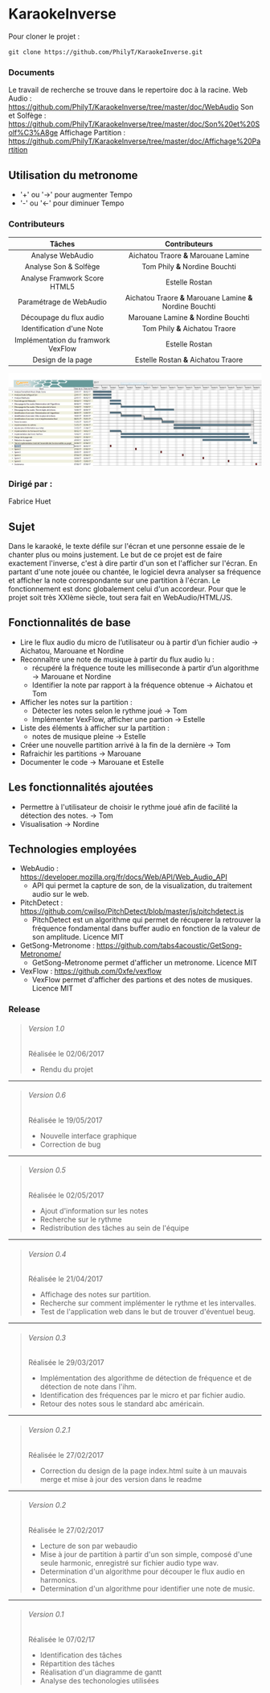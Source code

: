 # KaraokeInverse

Pour cloner le projet : 
```
git clone https://github.com/PhilyT/KaraokeInverse.git  
```  
  
### Documents  
  
Le travail de recherche se trouve dans le repertoire doc à  la racine.
Web Audio : https://github.com/PhilyT/KaraokeInverse/tree/master/doc/WebAudio
Son et Solfège : https://github.com/PhilyT/KaraokeInverse/tree/master/doc/Son%20et%20Solf%C3%A8ge
Affichage Partition : https://github.com/PhilyT/KaraokeInverse/tree/master/doc/Affichage%20Partition

## Utilisation du metronome
* '+' ou '→' pour augmenter Tempo
* '-' ou '←' pour diminuer Tempo

### Contributeurs  
| Tâches | Contributeurs |  
|:---:|:---:|
| Analyse WebAudio | Aichatou Traore **&** Marouane Lamine |
| Analyse Son & Solfège | Tom Phily **&** Nordine Bouchti |
| Analyse Framwork Score HTML5 | Estelle Rostan |
| Paramétrage de WebAudio | Aichatou Traore **&** Marouane Lamine **&** Nordine Bouchti |
| Découpage du flux audio | Marouane Lamine **&** Nordine Bouchti |
| Identification d'une Note | Tom Phily **&** Aichatou Traore |
| Implémentation du framwork VexFlow | Estelle Rostan |
| Design de la page | Estelle Rostan **&** Aichatou Traore |

<img src = "./doc/Gantt.png" title = "diagramme de gantt" alt = "Diagramme de Gantt">    
  
### Dirigé par :  
Fabrice Huet  

## Sujet  
  
Dans le karaoké, le texte défile sur l'écran et une personne essaie de le chanter plus ou moins justement. Le but de ce projet est de faire exactement l'inverse, c'est à dire partir d'un son et l'afficher sur l'écran. En partant d'une note jouée ou chantée, le logiciel devra analyser sa fréquence et afficher la note correspondante sur une partition à l'écran. Le fonctionnement est donc globalement celui d'un accordeur.  Pour que le projet soit très XXIème siècle, tout sera fait en WebAudio/HTML/JS.
  
## Fonctionnalités de base

* Lire le flux audio du micro de l’utilisateur ou à partir d’un fichier audio -> Aichatou, Marouane et Nordine
* Reconnaître une note de musique à partir du flux audio lu :
  * récupéré la fréquence toute les milliseconde à partir d’un algorithme -> Marouane et Nordine
  * Identifier la note par rapport à la fréquence obtenue -> Aichatou et Tom
* Afficher les notes sur la partition :
  * Détecter les notes selon le rythme joué -> Tom
  * Implémenter VexFlow, afficher une partion -> Estelle
* Liste des éléments à afficher sur la partition : 
  * notes de musique pleine -> Estelle
* Créer une nouvelle partition arrivé à la fin de la dernière -> Tom
* Rafraichir les partitions -> Marouane
* Documenter le code  -> Marouane et Estelle


## Les fonctionnalités ajoutées

* Permettre à l'utilisateur de choisir le rythme joué afin de facilité la détection des notes. -> Tom
* Visualisation -> Nordine

## Technologies employées

* WebAudio : https://developer.mozilla.org/fr/docs/Web/API/Web_Audio_API
  * API qui permet la capture de son, de la visualization, du traitement audio sur le web.
* PitchDetect : https://github.com/cwilso/PitchDetect/blob/master/js/pitchdetect.js
  * PitchDetect est un algorithme qui permet de récuperer la retrouver la fréquence fondamental dans buffer audio en fonction de la valeur de son amplitude. Licence MIT
* GetSong-Metronome : https://github.com/tabs4acoustic/GetSong-Metronome/
  * GetSong-Metronome permet d'afficher un metronome. Licence MIT
* VexFlow : https://github.com/0xfe/vexflow
  * VexFlow permet d'afficher des partions et des notes de musiques. Licence MIT
  
### Release  
  
>###### Version 1.0  
>Réalisée le  02/06/2017
>* Rendu du projet  

---

>###### Version 0.6  
>Réalisée le  19/05/2017
>* Nouvelle interface graphique
>* Correction de bug

---

>###### Version 0.5  
>Réalisée le 02/05/2017
>* Ajout d'information sur les notes
>* Recherche sur le rythme
>* Redistribution des tâches au sein de l'équipe

---

>###### Version 0.4  
>Réalisée le 21/04/2017
>* Affichage des notes sur partition.
>* Recherche sur comment implémenter le rythme et les intervalles.
>* Test de l'application web dans le but de trouver d'éventuel beug.

---

>###### Version 0.3  
>Réalisée le 29/03/2017
>* Implémentation des algorithme de détection de fréquence et de détection de note dans l'ihm.
>* Identification des fréquences par le micro et par fichier audio.
>* Retour des notes sous le standard abc américain.


---

>###### Version 0.2.1  
>Réalisée le 27/02/2017
>* Correction du design de la page index.html suite à un mauvais merge et mise à jour des version dans le readme

---

>###### Version 0.2  
>Réalisée le 27/02/2017
>* Lecture de son par webaudio
>* Mise à jour de partition à partir d'un son simple, composé d'une seule harmonic, enregistré sur fichier audio type wav.
>* Determination d'un algorithme pour découper le flux audio en harmonics. 
>* Determination d'un algorithme pour identifier une note de music.

---

>###### Version 0.1  
>Réalisée le 07/02/17
>* Identification des tâches
>* Répartition des tâches
>* Réalisation d'un diagramme de gantt
>* Analyse des techonologies utilisées
